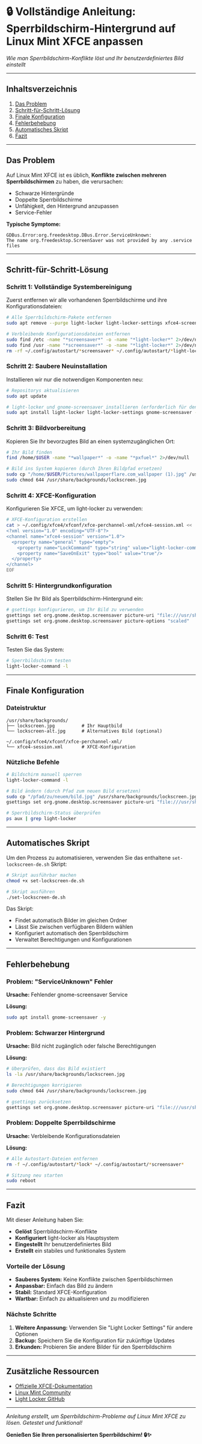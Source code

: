 # 🔒 Vollständige Anleitung: Sperrbildschirm-Hintergrund auf Linux Mint XFCE anpassen

*Wie man Sperrbildschirm-Konflikte löst und Ihr benutzerdefiniertes Bild einstellt*

---

## Inhaltsverzeichnis

1. [Das Problem](#das-problem)
2. [Schritt-für-Schritt-Lösung](#schritt-für-schritt-lösung)
3. [Finale Konfiguration](#finale-konfiguration)
4. [Fehlerbehebung](#fehlerbehebung)
5. [Automatisches Skript](#automatisches-skript)
6. [Fazit](#fazit)

---

## Das Problem

Auf Linux Mint XFCE ist es üblich, **Konflikte zwischen mehreren Sperrbildschirmen** zu haben, die verursachen:
- Schwarze Hintergründe
- Doppelte Sperrbildschirme
- Unfähigkeit, den Hintergrund anzupassen
- Service-Fehler

**Typische Symptome:**
```
GDBus.Error:org.freedesktop.DBus.Error.ServiceUnknown: 
The name org.freedesktop.ScreenSaver was not provided by any .service files
```

---

## Schritt-für-Schritt-Lösung

### Schritt 1: Vollständige Systembereinigung

Zuerst entfernen wir alle vorhandenen Sperrbildschirme und ihre Konfigurationsdateien:

```bash
# Alle Sperrbildschirm-Pakete entfernen
sudo apt remove --purge light-locker light-locker-settings xfce4-screensaver xscreensaver cinnamon-screensaver mate-screensaver -y

# Verbleibende Konfigurationsdateien entfernen
sudo find /etc -name "*screensaver*" -o -name "*light-locker*" 2>/dev/null | xargs sudo rm -f
sudo find /usr -name "*screensaver*" -o -name "*light-locker*" 2>/dev/null | xargs sudo rm -f
rm -rf ~/.config/autostart/*screensaver* ~/.config/autostart/*light-locker*
```

### Schritt 2: Saubere Neuinstallation

Installieren wir nur die notwendigen Komponenten neu:

```bash
# Repositorys aktualisieren
sudo apt update

# light-locker und gnome-screensaver installieren (erforderlich für den Service)
sudo apt install light-locker light-locker-settings gnome-screensaver -y
```

### Schritt 3: Bildvorbereitung

Kopieren Sie Ihr bevorzugtes Bild an einen systemzugänglichen Ort:

```bash
# Ihr Bild finden
find /home/$USER -name "*wallpaper*" -o -name "*pxfuel*" 2>/dev/null

# Bild ins System kopieren (durch Ihren Bildpfad ersetzen)
sudo cp "/home/$USER/Pictures/wallpaperflare.com_wallpaper (1).jpg" /usr/share/backgrounds/lockscreen.jpg
sudo chmod 644 /usr/share/backgrounds/lockscreen.jpg
```

### Schritt 4: XFCE-Konfiguration

Konfigurieren Sie XFCE, um light-locker zu verwenden:

```bash
# XFCE-Konfiguration erstellen
cat > ~/.config/xfce4/xfconf/xfce-perchannel-xml/xfce4-session.xml << 'EOF'
<?xml version="1.0" encoding="UTF-8"?>
<channel name="xfce4-session" version="1.0">
  <property name="general" type="empty">
    <property name="LockCommand" type="string" value="light-locker-command -l"/>
    <property name="SaveOnExit" type="bool" value="true"/>
  </property>
</channel>
EOF
```

### Schritt 5: Hintergrundkonfiguration

Stellen Sie Ihr Bild als Sperrbildschirm-Hintergrund ein:

```bash
# gsettings konfigurieren, um Ihr Bild zu verwenden
gsettings set org.gnome.desktop.screensaver picture-uri "file:///usr/share/backgrounds/lockscreen.jpg"
gsettings set org.gnome.desktop.screensaver picture-options "scaled"
```

### Schritt 6: Test

Testen Sie das System:

```bash
# Sperrbildschirm testen
light-locker-command -l
```

---

## Finale Konfiguration

### Dateistruktur

```
/usr/share/backgrounds/
├── lockscreen.jpg          # Ihr Hauptbild
└── lockscreen-alt.jpg      # Alternatives Bild (optional)

~/.config/xfce4/xfconf/xfce-perchannel-xml/
└── xfce4-session.xml       # XFCE-Konfiguration
```

### Nützliche Befehle

```bash
# Bildschirm manuell sperren
light-locker-command -l

# Bild ändern (durch Pfad zum neuen Bild ersetzen)
sudo cp "/pfad/zu/neuem/bild.jpg" /usr/share/backgrounds/lockscreen.jpg
gsettings set org.gnome.desktop.screensaver picture-uri "file:///usr/share/backgrounds/lockscreen.jpg"

# Sperrbildschirm-Status überprüfen
ps aux | grep light-locker
```

---

## Automatisches Skript

Um den Prozess zu automatisieren, verwenden Sie das enthaltene `set-lockscreen-de.sh` Skript:

```bash
# Skript ausführbar machen
chmod +x set-lockscreen-de.sh

# Skript ausführen
./set-lockscreen-de.sh
```

Das Skript:
- Findet automatisch Bilder im gleichen Ordner
- Lässt Sie zwischen verfügbaren Bildern wählen
- Konfiguriert automatisch den Sperrbildschirm
- Verwaltet Berechtigungen und Konfigurationen

---

## Fehlerbehebung

### Problem: "ServiceUnknown" Fehler

**Ursache:** Fehlender gnome-screensaver Service

**Lösung:**
```bash
sudo apt install gnome-screensaver -y
```

### Problem: Schwarzer Hintergrund

**Ursache:** Bild nicht zugänglich oder falsche Berechtigungen

**Lösung:**
```bash
# Überprüfen, dass das Bild existiert
ls -la /usr/share/backgrounds/lockscreen.jpg

# Berechtigungen korrigieren
sudo chmod 644 /usr/share/backgrounds/lockscreen.jpg

# gsettings zurücksetzen
gsettings set org.gnome.desktop.screensaver picture-uri "file:///usr/share/backgrounds/lockscreen.jpg"
```

### Problem: Doppelte Sperrbildschirme

**Ursache:** Verbleibende Konfigurationsdateien

**Lösung:**
```bash
# Alle Autostart-Dateien entfernen
rm -f ~/.config/autostart/*lock* ~/.config/autostart/*screensaver*

# Sitzung neu starten
sudo reboot
```

---

## Fazit

Mit dieser Anleitung haben Sie:

- **Gelöst** Sperrbildschirm-Konflikte
- **Konfiguriert** light-locker als Hauptsystem
- **Eingestellt** Ihr benutzerdefiniertes Bild
- **Erstellt** ein stabiles und funktionales System

### Vorteile der Lösung

- **Sauberes System:** Keine Konflikte zwischen Sperrbildschirmen
- **Anpassbar:** Einfach das Bild zu ändern
- **Stabil:** Standard XFCE-Konfiguration
- **Wartbar:** Einfach zu aktualisieren und zu modifizieren

### Nächste Schritte

1. **Weitere Anpassung:** Verwenden Sie "Light Locker Settings" für andere Optionen
2. **Backup:** Speichern Sie die Konfiguration für zukünftige Updates
3. **Erkunden:** Probieren Sie andere Bilder für den Sperrbildschirm

---

## Zusätzliche Ressourcen

- [Offizielle XFCE-Dokumentation](https://docs.xfce.org/)
- [Linux Mint Community](https://forums.linuxmint.com/)
- [Light Locker GitHub](https://github.com/the-cavalry/light-locker)

---

*Anleitung erstellt, um Sperrbildschirm-Probleme auf Linux Mint XFCE zu lösen. Getestet und funktional!*

**Genießen Sie Ihren personalisierten Sperrbildschirm! 🔒✨**
